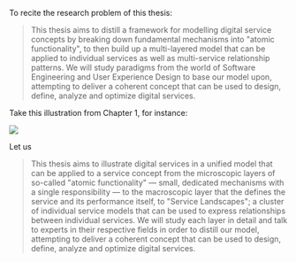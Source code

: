 To recite the research problem of this thesis: 

> This thesis aims to distill a framework for modelling digital service concepts by breaking down fundamental mechanisms into "atomic functionality", to then build up a multi-layered model that can be applied to individual services as well as multi-service relationship patterns. We will study paradigms from the world of Software Engineering and User Experience Design to base our model upon, attempting to deliver a coherent concept that can be used to design, define, analyze and optimize digital services. 



Take this illustration from Chapter 1, for instance:

<img src="/thesis/img/ServiceUserNeedsOutcomeAgreementPerformance.svg">

Let us 

> This thesis aims to illustrate digital services in a unified model that can be applied to a service concept from the microscopic layers of so-called "atomic functionality" — small, dedicated mechanisms with a single responsibility — to the macroscopic layer that the defines the service and its performance itself, to "Service Landscapes"; a cluster of individual service models that can be used to express relationships between individual services. We will study each layer in detail and talk to experts in their respective fields in order to distill our model, attempting to deliver a coherent concept that can be used to design, define, analyze and optimize digital services.

